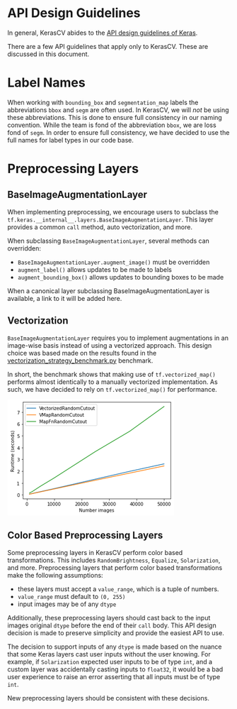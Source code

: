 # API Design Guidelines
In general, KerasCV abides to the  [API design guidelines of Keras](https://github.com/keras-team/governance/blob/master/keras_api_design_guidelines.md).

There are a few API guidelines that apply only to KerasCV.  These are discussed
in this document.

# Label Names
When working with `bounding_box` and `segmentation_map` labels the abbreviations `bbox` and
`segm` are often used.  In KerasCV, we will *not* be using these abbreviations.  This is done
to ensure full consistency in our naming convention.  While the team is fond of the abbreviation
`bbox`, we are loss fond of `segm`.  In order to ensure full consistency, we have decided to
use the full names for label types in our code base.

# Preprocessing Layers
## BaseImageAugmentationLayer
When implementing preprocessing, we encourage users to subclass the `tf.keras.__internal__.layers.BaseImageAugmentationLayer`.  This layer provides a common `call` method, auto vectorization, and more.  

When subclassing `BaseImageAugmentationLayer`, several methods can overridden:

- `BaseImageAugmentationLayer.augment_image()` must be overridden
- `augment_label()` allows updates to be made to labels
- `augment_bounding_box()` allows updates to bounding boxes to be made

When a canonical layer subclassing BaseImageAugmentationLayer is available, a link to it will be added here.

## Vectorization
`BaseImageAugmentationLayer` requires you to implement augmentations in an image-wise basis instead of using a vectorized approach.  This design choice was based made on the  results found in the [vectorization_strategy_benchmark.py](../benchmarks/vectorization_strategy_benchmark.py) benchmark.

In short, the benchmark shows that making use of `tf.vectorized_map()` performs almost identically to a manually vectorized implementation.  As such, we have decided to rely on `tf.vectorized_map()` for performance.

![Results of vectorization strategy benchmark](images/runtime-plot.png)

## Color Based Preprocessing Layers
Some preprocessing layers in KerasCV perform color based transformations.  This
includes `RandomBrightness`, `Equalize`, `Solarization`, and more.  Preprocessing
layers that perform color based transformations make the following assumptions:
- these layers must accept a `value_range`, which is a tuple of numbers.
- `value_range` must default to `(0, 255)`
- input images may be of any `dtype`

Additionally, these preprocessing layers should cast back to the input images
original `dtype` before the end of their `call` body.  This API design decision
is made to preserve simplicity and provide the easiest API to use.

The decision to support inputs of any `dtype` is made based on the nuance that
some Keras layers cast user inputs without the user knowing.  For example, if
`Solarization` expected user inputs to be of type `int`, and a custom layer
was accidentally casting inputs to `float32`, it would be a bad user experience
to raise an error asserting that all inputs must be of type `int`.  

New preprocessing layers should be consistent with these decisions.
